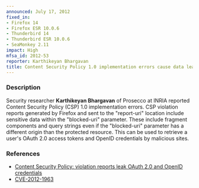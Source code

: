 ```yaml
---
announced: July 17, 2012
fixed_in:
- Firefox 14
- Firefox ESR 10.0.6
- Thunderbird 14
- Thunderbird ESR 10.0.6
- SeaMonkey 2.11
impact: High
mfsa_id: 2012-53
reporter: Karthikeyan Bhargavan
title: Content Security Policy 1.0 implementation errors cause data leakage
---
```


<h3>Description</h3>

<p>Security researcher <strong>Karthikeyan Bhargavan</strong> of Prosecco at
INRIA reported Content Security Policy (CSP) 1.0 implementation errors. CSP
violation reports generated by Firefox and sent to the "report-uri" location
include sensitive data within the "blocked-uri" parameter. These include
fragment components and query strings even if the "blocked-uri" parameter has a
different origin than the protected resource. This can be used to retrieve a
user's OAuth 2.0 access tokens and OpenID credentials by malicious sites.
</p>


<h3>References</h3>

<ul>
  <li><a href="https://bugzilla.mozilla.org/show_bug.cgi?id=767778">
       Content Security Policy: violation reports leak OAuth 2.0 and OpenID
credentials</a></li>
  <li><a href="http://cve.mitre.org/cgi-bin/cvename.cgi?name=CVE-2012-1963" class="ex-ref">CVE-2012-1963</a></li>
</ul>



